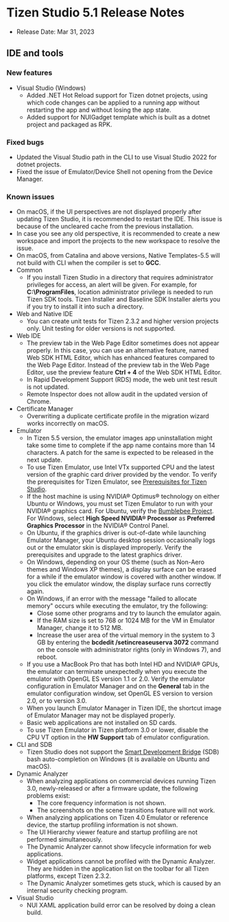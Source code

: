 # Tizen Studio 5.1 Release Notes

- Release Date: Mar 31, 2023

## IDE and tools

### New features

- Visual Studio (Windows)
  - Added .NET Hot Reload support for Tizen dotnet projects, using which code changes can be applied to a running app without restarting the app and without losing the app state.
  - Added support for NUIGadget template which is built as a dotnet project and packaged as RPK. 

### Fixed bugs
  
  - Updated the Visual Studio path in the CLI to use Visual Studio 2022 for dotnet projects.
  - Fixed the issue of Emulator/Device Shell not opening from the Device Manager.

### Known issues

  - On macOS, if the UI perspectives are not displayed properly after updating Tizen Studio, it is recommended to restart the IDE. This issue is because of the uncleared cache from the previous installation.
  - In case you see any old perspective, it is recommended to create a new workspace and import the projects to the new workspace to resolve the issue.
  - On macOS, from Catalina and above versions, Native Templates-5.5 will not build with CLI when the compiler is set to **GCC**.
- Common
  - If you install Tizen Studio in a directory that requires administrator privileges for access, an alert will be given. For example, for **C:\ProgramFiles**, location administrator privilege is needed to run Tizen SDK tools. Tizen Installer and Baseline SDK Installer alerts you if you try to install it into such a directory.
- Web and Native IDE
  - You can create unit tests for Tizen 2.3.2 and higher version projects only. Unit testing for older versions is not supported.
- Web IDE
  - The preview tab in the Web Page Editor sometimes does not appear properly. In this case, you can use an alternative feature, named Web SDK HTML Editor, which has enhanced features compared to the Web Page Editor. Instead of the preview tab in the Web Page Editor, use the preview feature **Ctrl + 4** of the Web SDK HTML Editor.
  - In Rapid Development Support (RDS) mode, the web unit test result is not updated.
  - Remote Inspector does not allow audit in the updated version of Chrome.
- Certificate Manager
  - Overwriting a duplicate certificate profile in the migration wizard works incorrectly on macOS.
- Emulator
  - In Tizen 5.5 version, the emulator images app uninstallation might take some time to complete if the app name contains more than 14 characters. A patch for the same is expected to be released in the next update.
  - To use Tizen Emulator, use Intel VTx supported CPU and the latest version of the graphic card driver provided by the vendor. To verify the prerequisites for Tizen Emulator, see [Prerequisites for Tizen Studio](../setup/prerequisites.md).
  - If the host machine is using NVIDIA&reg; Optimus&reg; technology on either Ubuntu or Windows, you must set Tizen Emulator to run with your NVIDIA&reg; graphics card. For Ubuntu, verify the [Bumblebee Project](https://wiki.ubuntu.com/Bumblebee). For Windows, select **High Speed NVIDIA&reg; Processor** as **Preferred Graphics Processor** in the NVIDIA&reg; Control Panel.    
  - On Ubuntu, if the graphics driver is out-of-date while launching Emulator Manager, your Ubuntu desktop session occasionally logs out or the emulator skin is displayed improperly. Verify the prerequisites and upgrade to the latest graphics driver.
  - On Windows, depending on your OS theme (such as Non-Aero themes and Windows XP themes), a display surface can be erased for a while if the emulator window is covered with another window. If you click the emulator window, the display surface runs correctly again.
  - On Windows, if an error with the message "failed to allocate memory" occurs while executing the emulator, try the following:
    - Close some other programs and try to launch the emulator again.
    - If the RAM size is set to 768 or 1024 MB for the VM in Emulator Manager, change it to 512 MB.
    - Increase the user area of the virtual memory in the system to 3 GB by entering the **bcdedit /setincreaseuserva 3072** command on the console with administrator rights (only in Windows 7), and reboot.
  - If you use a MacBook Pro that has both Intel HD and NVIDIA&reg; GPUs, the emulator can terminate unexpectedly when you execute the emulator with OpenGL ES version 1.1 or 2.0. Verify the emulator configuration in Emulator Manager and on the **General** tab in the emulator configuration window, set OpenGL ES version to version 2.0, or to version 3.0.
  - When you launch Emulator Manager in Tizen IDE, the shortcut image of Emulator Manager may not be displayed properly.
  - Basic web applications are not installed on SD cards.
  - To use Tizen Emulator in Tizen platform 3.0 or lower, disable the CPU VT option in the **HW Support** tab of emulator configuration.
- CLI and SDB
  - Tizen Studio does not support the [Smart Development Bridge](../common-tools/smart-development-bridge.md) (SDB) bash auto-completion on Windows (it is available on Ubuntu and macOS).
- Dynamic Analyzer
  - When analyzing applications on commercial devices running Tizen 3.0, newly-released or after a firmware update, the following problems exist:
    - The core frequency information is not shown.
    - The screenshots on the scene transitions feature will not work.
  - When analyzing applications on Tizen 4.0 Emulator or reference device, the startup profiling information is not shown.
  - The UI Hierarchy viewer feature and startup profiling are not performed simultaneously.
  - The Dynamic Analyzer cannot show lifecycle information for web applications.
  - Widget applications cannot be profiled with the Dynamic Analyzer. They are hidden in the application list on the toolbar for all Tizen platforms, except Tizen 2.3.2.
  - The Dynamic Analyzer sometimes gets stuck, which is caused by an internal security checking program.
- Visual Studio
  - NUI XAML application build error can be resolved by doing a clean build.
